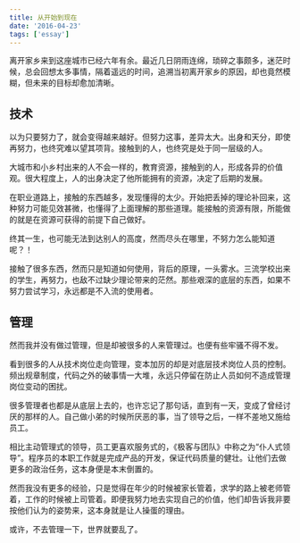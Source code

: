 ```yaml
---
title: 从开始到现在
date: '2016-04-23'
tags: ['essay']
---
```


离开家乡来到这座城市已经六年有余。最近几日阴雨连绵，琐碎之事颇多，迷茫时候，总会回想太多事情，隔着遥远的时间，追溯当初离开家乡的原因，却也竟然模糊，但未来的目标却愈加清晰。

## 技术

以为只要努力了，就会变得越来越好。但努力这事，差异太大。出身和天分，即使再努力，也终究难以望其项背。接触到的人，也终究是处于同一层级的人。

大城市和小乡村出来的人不会一样的，教育资源，接触到的人，形成各异的价值观。很大程度上，人的出身决定了他所能拥有的资源，决定了后期的发展。

在职业道路上，接触的东西越多，发现懂得的太少。开始把丢掉的理论补回来，这种努力可能见效甚微，也懂得了上面理解的那些道理。能接触的资源有限，所能做的就是在资源可获得的前提下自己做好。

终其一生，也可能无法到达别人的高度，然而尽头在哪里，不努力怎么能知道呢？！

接触了很多东西，然而只是知道如何使用，背后的原理，一头雾水。三流学校出来的学生，再努力，也敌不过缺少理论带来的茫然。那些艰深的底层的东西，如果不努力尝试学习，永远都是不入流的使用者。

## 管理

然而我并没有做过管理，但是却被很多的人来管理过。也便有些牢骚不得不发。

看到很多的人从技术岗位走向管理，变本加厉的却是对底层技术岗位人员的控制。频出规章制度，代码之外的破事情一大堆，永远只停留在防止人员如何不造成管理岗位变动的困扰。

很多管理者也都是从底层上去的，也许忘记了那句话，直到有一天，变成了曾经讨厌的那样的人。自己做小弟的时候所厌恶的事，当了领导之后，一样不差地又施给员工。

相比主动管理式的领导，员工更喜欢服务式的，《极客与团队》中称之为“仆人式领导”。程序员的本职工作就是完成产品的开发，保证代码质量的健壮。让他们去做更多的政治任务，这本身便是本末倒置的。

然而我没有更多的经验，只是觉得在年少的时候被家长管着，求学的路上被老师管着，工作的时候被上司管着。即便我努力地去实现自己的价值，他们却告诉我非要按他们认为的姿势来，这本身就是让人操蛋的理由。

或许，不去管理一下，世界就要乱了。
